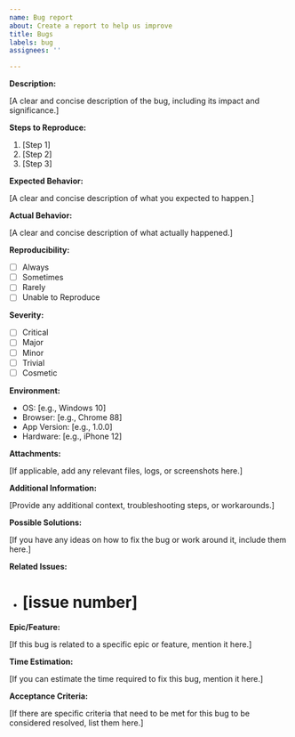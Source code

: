 ```yaml
---
name: Bug report
about: Create a report to help us improve
title: Bugs
labels: bug
assignees: ''

---
```


**Description:**

  [A clear and concise description of the bug, including its impact and significance.]

  **Steps to Reproduce:**

  1. [Step 1]
  2. [Step 2]
  3. [Step 3]

  **Expected Behavior:**

  [A clear and concise description of what you expected to happen.]

  **Actual Behavior:**

  [A clear and concise description of what actually happened.]

  **Reproducibility:**
  
  - [ ] Always
  - [ ] Sometimes
  - [ ] Rarely
  - [ ] Unable to Reproduce

  **Severity:**
  
  - [ ] Critical
  - [ ] Major
  - [ ] Minor
  - [ ] Trivial
  - [ ] Cosmetic

  **Environment:**

  - OS: [e.g., Windows 10]
  - Browser: [e.g., Chrome 88]
  - App Version: [e.g., 1.0.0]
  - Hardware: [e.g., iPhone 12]

  **Attachments:**

  [If applicable, add any relevant files, logs, or screenshots here.]

  **Additional Information:**

  [Provide any additional context, troubleshooting steps, or workarounds.]

  **Possible Solutions:**

  [If you have any ideas on how to fix the bug or work around it, include them here.]

  **Related Issues:**

  - # [issue number]

  **Epic/Feature:**

  [If this bug is related to a specific epic or feature, mention it here.]

  **Time Estimation:**

  [If you can estimate the time required to fix this bug, mention it here.]

  **Acceptance Criteria:**

  [If there are specific criteria that need to be met for this bug to be considered resolved, list them here.]
